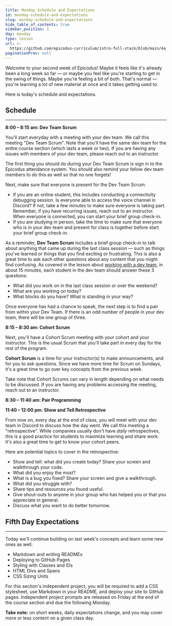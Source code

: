 ```yaml
---
title: Monday Schedule and Expectations
id: monday-schedule-and-expectations
slug: monday-schedule-and-expectations
hide_table_of_contents: true
sidebar_position: 1
day: monday
type: lesson
url: >-
  https://github.com/epicodus-curriculum/intro-full-stack/blob/main/4a_remote_expectations_wk2_monday.md
paginationPrev: null
---
```


Welcome to your second week of Epicodus! Maybe it feels like it's already been a long week so far — or maybe you feel like you're starting to get in the swing of things. Maybe you're feeling a bit of both. That's normal — you're learning a lot of new material at once and it takes getting used to.

Here is today's schedule and expectations.

## Schedule
---

**8:00 – 8:15 am: Dev Team Scrum**

You'll start everyday with a meeting with your dev team. We call this meeting "Dev Team Scrum". Note that you'll have the same dev team for the entire course section (which lasts a week or two). If you are having any issues with members of your dev team, please reach out to an instructor.

The first thing you should do during your Dev Team Scrum is sign in to the Epicodus attendance system. You should also remind your fellow dev team members to do this as well so that no one forgets!

Next, make sure that everyone is present for the Dev Team Scrum: 

- If you are an online student, this includes conducting a connectivity debugging session. Is everyone able to access the voice channel in Discord? If not, take a few minutes to make sure everyone is taking part. Remember, if you have recurring issues, reach out to an instructor. When everyone is connected, you can start your brief group check-in.
- If you are studying in person, take the time to make sure that everyone who is in your dev team and present for class is together before start your brief group check-in.

As a reminder, **Dev Team Scrum** includes a brief group check-in to talk about anything that came up during the last class session — such as things you've learned or things that you find exciting or frustrating. This is also a great time to ask each other questions about any content that you might find confusing. As covered in the lesson about [working with a dev team](https://new.learnhowtoprogram.com/pre-work/getting-started-with-intro-to-programming/working-with-a-dev-team), in about 15 minutes, each student in the dev team should answer these 3 questions:

* What did you work on in the last class session or over the weekend?
* What are you working on today?
* What blocks do you have? What is standing in your way?

Once everyone has had a chance to speak, the next step is to find a pair from within your Dev Team. If there is an odd number of people in your dev team, there will be one group of three. 

**8:15 – 8:30 am: Cohort Scrum**

Next, you'll have a Cohort Scrum meeting with your cohort and your instructor. This is the usual Scrum that you'll take part in every day for the rest of the program. 

**Cohort Scrum** is a time for your instructor(s) to make announcements, and for you to ask questions. Since we have more time for Scrum on Sundays, it's a great time to go over key concepts from the previous week. 

Take note that Cohort Scrums can vary in length depending on what needs to be discussed. If you are having any problems accessing the meeting, reach out to an instructor.

**8:30 – 11:40 am: Pair Programming**

**11:40 – 12:00 pm: Show and Tell Retrospective**

From now on, every day at the end of class, you will meet with your dev team in Discord to discuss how the day went. We call this meeting a "retrospective". While companies usually don't have _daily_ retrospectives, this is a good practice for students to maximize learning and share work. It's also a great time to get to know your cohort peers.

Here are potential topics to cover in the retrospective:

* Show and tell: what did you create today? Share your screen and walkthrough your code.
* What did you enjoy the most?
* What is a bug you fixed? Share your screen and give a walkthrough.
* What did you struggle with?
* Share tips and resources you found useful.
* Give shout-outs to anyone in your group who has helped you or that you appreciate in general.
* Discuss what you want to do better tomorrow.

## Fifth Day Expectations
---

Today we'll continue building on last week's concepts and learn some new ones as well.

* Markdown and writing READMEs
* Deploying to GitHub Pages
* Styling with Classes and IDs
* HTML Divs and Spans
* CSS Sizing Units

For this section's independent project, you will be required to add a CSS stylesheet, use Markdown in your README, and deploy your site to GitHub pages. Independent project prompts are released on Friday at the end of the course section and due the following Monday.

**Take note:** on short weeks, daily expectations change, and you may cover more or less content on a given class day.